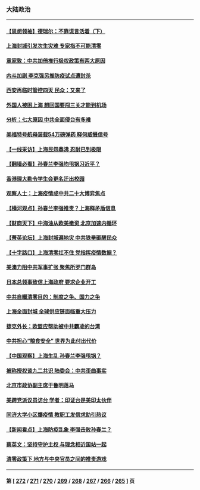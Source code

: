 ### 大陆政治
---
#### [【思想领袖】德瑞尔：不靠谎言活着（下）](../../pages/ncid277/n13709413.md) 
#### [上海封城引发次生灾难 专家指不可能清零](../../pages/ncid277/n13714040.md) 
#### [章家敦：中共加倍推行极权政策有两大原因](../../pages/ncid277/n13714014.md) 
#### [内斗加剧 李克强另推防疫试点遭封杀](../../pages/ncid277/n13713918.md) 
#### [西安再临时管控四天 民众：又来了](../../pages/ncid277/n13713910.md) 
#### [外国人被困上海 想回国要闯三关才能到机场](../../pages/ncid277/n13713766.md) 
#### [分析：七大原因 中共全面侵台有多难](../../pages/ncid277/n13713296.md) 
#### [美福特号航母装载54万磅弹药 释何威慑信号](../../pages/ncid277/n13713327.md) 
#### [【一线采访】上海民怨鼎沸 忍耐已到极限](../../pages/ncid277/n13713504.md) 
#### [【翻墙必看】孙春兰李强均甩锅习近平？](../../pages/ncid277/n13713495.md) 
#### [香港理大勒令学生会更名迁出校园](../../pages/ncid277/n13713537.md) 
#### [观察人士：上海疫情成中共二十大博弈焦点](../../pages/ncid277/n13713349.md) 
#### [【横河观点】孙春兰李强推责？上海释矛盾信息](../../pages/ncid277/n13713412.md) 
#### [【财商天下】中海油从欧美撤资 北京加速内循环](../../pages/ncid277/n13713352.md) 
#### [【菁英论坛】上海封城遍地灾 中共铁拳砸醒民众](../../pages/ncid277/n13713359.md) 
#### [【十字路口】上海清零扛不住 党指挥疫情数据？](../../pages/ncid277/n13713186.md) 
#### [美澳力阻中共军事扩张 聚焦所罗门群岛](../../pages/ncid277/n13713328.md) 
#### [日本总领事致信上海政府 要求企业开工](../../pages/ncid277/n13713314.md) 
#### [中共自曝清零目的：制度之争、国力之争](../../pages/ncid277/n13713321.md) 
#### [上海全面封城 全球供应链面临重大压力](../../pages/ncid277/n13713284.md) 
#### [捷克外长：欧盟应帮助被中共霸凌的台湾](../../pages/ncid277/n13713243.md) 
#### [中共担心“粮食安全” 世界为此付出代价](../../pages/ncid277/n13713244.md) 
#### [【中国观察】上海生乱 孙春兰李强甩锅？](../../pages/ncid277/n13713135.md) 
#### [被称授权谈九二共识 陆委会：中共歪曲事实](../../pages/ncid277/n13713139.md) 
#### [北京市政协副主席于鲁明落马](../../pages/ncid277/n13713131.md) 
#### [美跨党派议员访台 学者：印证台是美印太伙伴](../../pages/ncid277/n13713044.md) 
#### [同济大学小区爆疫情 教职工发信求助引热议](../../pages/ncid277/n13712752.md) 
#### [【新闻看点】上海防疫乱象 李强击败孙春兰？](../../pages/ncid277/n13712715.md) 
#### [蔡英文：坚持守护主权 与理念相近国站一起](../../pages/ncid277/n13712921.md) 
#### [清零政策下 地方与中央官员之间的推责游戏](../../pages/ncid277/n13712702.md) 

---
#### 第 [ [272](./272.md) / [271](./271.md) / [270](./270.md) / [269](./269.md) / [268](./268.md) / [267](./267.md) / [266](./266.md) / [265](./265.md) ] 页
